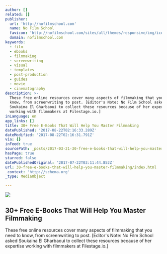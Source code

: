 ```yaml
---
author: []
related: []
publisher:
  url: 'http://nofilmschool.com'
  name: No Film School
  favicon: 'http://nofilmschool.com/sites/all/themes/responsive/img/icons/favicon.ico'
  domain: nofilmschool.com
keywords:
  - film
  - ebooks
  - filmmaking
  - screenwriting
  - visual
  - templates
  - post-production
  - guides
  - movie
  - cinematography
description: >-
  These free online resources cover many aspects of filmmaking that you need to
  know, from screenwriting to post. [Editor's Note: No Film School asked
  Soukaina El Gharbaoui to collect these resources because of her expertise
  working with filmmakers at Filestage.io.]
inLanguage: en
app_links: []
title: 30+ Free E-Books That Will Help You Master Filmmaking
datePublished: '2017-08-22T02:16:33.289Z'
dateModified: '2017-08-22T02:16:31.791Z'
via: {}
inFeed: true
sourcePath: _posts/2017-03-21-30-free-e-books-that-will-help-you-master-filmmaking.md
hasPage: true
starred: false
datePublishedOriginal: '2017-07-22T03:11:44.852Z'
url: 30-free-e-books-that-will-help-you-master-filmmaking/index.html
_context: 'http://schema.org'
_type: MediaObject

---
```

<article style=""><img src="https://imgflo.herokuapp.com/graph/2b2431f8e7ba7b0/6a763bed62561c8f085d958ecd1e31a2/noop.jpg?input=http%3A%2F%2Fnofilmschool.com%2Fsites%2Fdefault%2Ffiles%2Fstyles%2Ffacebook%2Fpublic%2Fshutterstock_588339611.jpg%3Fitok%3DrWF0o5Hz" /><h1>30+ Free E-Books That Will Help You Master Filmmaking</h1><p>These free online resources cover many aspects of filmmaking that you need to know, from screenwriting to post. [Editor's Note: No Film School asked Soukaina El Gharbaoui to collect these resources because of her expertise working with filmmakers at Filestage.io.]</p></article>